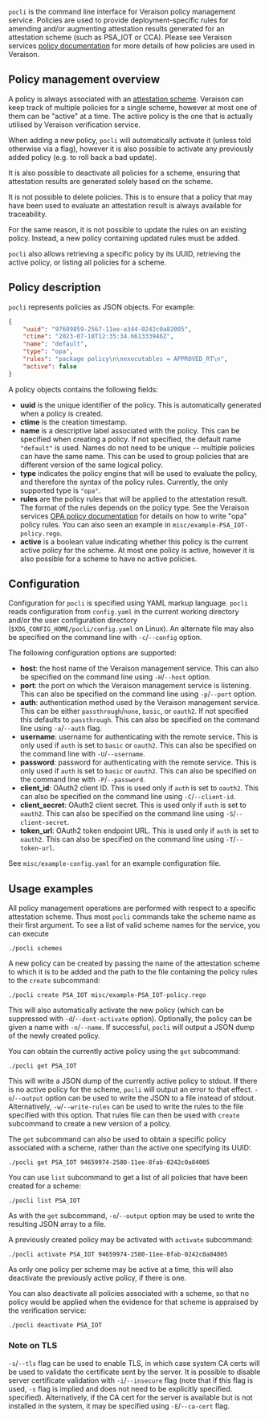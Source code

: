 `pocli` is the command line interface for Veraison policy management service.
Policies are used to provide deployment-specific rules for amending and/or
augmenting attestation results generated for an attestation scheme (such as
PSA_IOT or CCA). Please see Veraison services [policy documentation] for more
details of how policies are used in Veraison.

[policy documentation]: https://github.com/veraison/services/tree/main/policy#readme


## Policy management overview

A policy is always associated with an [attestation scheme]. Veraison can keep
track of multiple policies for a single scheme, however at most one of them
can be "active" at a time. The active policy is the one that is actually
utilised by Veraison verification service.

When adding a new policy, `pocli` will automatically activate it (unless told
otherwise via a flag), however it is also possible to activate any previously
added policy (e.g. to roll back a bad update).

It is also possible to deactivate all policies for a scheme, ensuring that
attestation results are generated solely based on the scheme.

It is not possible to delete policies. This is to ensure that a policy that may
have been used to evaluate an attestation result is always available for
traceability.

For the same reason, it is not possible to update the rules on an existing
policy. Instead, a new policy containing updated rules must be added.

`pocli` also allows retrieving a specific policy by its UUID, retrieving the
active policy, or listing all policies for a scheme.

[attestation scheme]: https://github.com/veraison/services/tree/main/scheme


## Policy description

`pocli` represents policies as JSON objects. For example:

```json
{
    "uuid": "97609859-2567-11ee-a344-0242c0a82005",
    "ctime": "2023-07-18T12:35:34.661333946Z",
    "name": "default",
    "type": "opa",
    "rules": "package policy\n\nexecutables = APPROVED_RT\n",
    "active": false
}
```

A policy objects contains the following fields:

- **uuid** is the unique identifier of the policy. This is automatically
  generated when a policy is created.
- **ctime** is the creation timestamp.
- **name** is a descriptive label associated with the policy. This can be
  specified when creating a policy. If not specified, the default name
  `"default"` is used. Names do not need to be unique -- multiple policies can
  have the same name. This can be used to group policies that are different
  version of the same logical policy.
- **type** indicates the policy engine that will be used to evaluate the
  policy, and therefore the syntax of the policy rules. Currently, the only
  supported type is `"opa"`.
- **rules** are the policy rules that will be applied to the attestation
  result. The format of the rules depends on the policy type. See the Veraison
  services [OPA policy documentation] for details on how to write "opa"
  policy rules. You can also seen an example in
  `misc/example-PSA_IOT-policy.rego`.
- **active** is a boolean value indicating whether this policy is the current
  active policy for the scheme. At most one policy is active, however it is
  also possible for a scheme to have no active policies.

[OPA policy documentation]: https://github.com/veraison/services/blob/main/policy/README.opa.md


## Configuration

Configuration for `pocli` is specified using YAML markup language. `pocli`
reads configuration from `config.yaml` in the current working directory and/or
the user configuration directory (`$XDG_CONFIG_HOME/pocli/config.yaml` on
Linux). An alternate file may also be specified on the command line with
`-c`/`--config` option.

The following configuration options are supported:

- **host**: the host name of the Veraison management service. This can also be
  specified on the command line using `-H`/`--host` option.
- **port**: the port on which the Veraison management service is listening.
  This can also be specified on the command line using `-p`/`--port` option.
- **auth**: authentication method used by the Veraison management service. This
  can be either `passthrough`/`none`, `basic`, or `oauth2`. If not specified
  this defaults to `passthrough`. This can also be specified on the command
  line using `-a`/`--auth` flag.
- **username**: username for authenticating with the remote service. This is
  only used if `auth` is set to `basic` or `oauth2`. This can also be specified
  on the command line with `-U`/`--username`.
- **password**: password for authenticating with the remote service. This is
  only used if `auth` is set to `basic` or `oauth2`. This can also be specified
  on the command line with `-P`/`--password`.
- **client_id**: OAuth2 client ID. This is used only if `auth` is set to `oauth2`.
  This can also be specified on the command line using `-C`/`--client-id`.
- **client_secret**: OAuth2 client secret. This is used only if `auth` is set to
  `oauth2`. This can also be specified on the command line using
  `-S`/`--client-secret`.
- **token_url**: OAuth2 token endpoint URL. This is used only if `auth` is set
  to `oauth2`. This can also be specified on the command line using
  `-T`/`--token-url`.

See `misc/example-config.yaml` for an example configuration file.


## Usage examples

All policy management operations are performed with respect to a specific
attestation scheme. Thus most `pocli` commands take the scheme name as their
first argument. To see a list of valid scheme names for the service, you can
execute

    ./pocli schemes

A new policy can be created by passing the name of the attestation scheme to
which it is to be added and the path to the file containing the policy rules to
the `create` subcommand:

    ./pocli create PSA_IOT misc/example-PSA_IOT-policy.rego

This will also automatically activate the new policy (which can be suppressed
with `-d`/`--dont-activate` option). Optionally, the policy can be given a name
with `-n`/`--name`. If successful, `pocli` will output a JSON dump of the newly
created policy.

You can obtain the currently active policy using the `get` subcommand:

    ./pocli get PSA_IOT

This will write a JSON dump of the currently active policy to stdout. If there
is no active policy for the scheme, `pocli` will output an error to that
effect. `-o`/`--output` option can be used to write the JSON to a file instead
of stdout. Alternatively, `-w`/`--write-rules` can be used to write the rules
to the file specified with this option. That rules file can then be used with
`create` subcommand to create a new version of a policy.

The `get` subcommand can also be used to obtain a specific policy associated
with a scheme, rather than the active one specifying its UUID:

    ./pocli get PSA_IOT 94659974-2580-11ee-8fab-0242c0a84005

You can use `list` subcommand to get a list of all policies that have been
created for a scheme:

    ./pocli list PSA_IOT

As with the `get` subcommand, `-o`/`--output` option may be used to write the
resulting JSON array to a file.

A previously created policy may be activated with `activate` subcommand:

    ./pocli activate PSA_IOT 94659974-2580-11ee-8fab-0242c0a84005

As only one policy per scheme may be active at a time, this will also
deactivate the previously active policy, if there is one.

You can also deactivate all policies associated with a scheme, so that no
policy would be applied when the evidence for that scheme is appraised by the
verification service:

    ./pocli deactivate PSA_IOT

### Note on TLS

`-s`/`--tls` flag can be used to enable TLS, in which case system CA certs will
be used to validate the certificate sent by the server. It is possible to
disable server certificate validation with `-i`/`--insecure` flag (note that if
this flag is used, `-s` flag is implied and does not need to be explicitly specified.
specified). Alternatively, if the CA cert for the server is available but is
not installed in the system, it may be specified using `-E`/`--ca-cert` flag.
